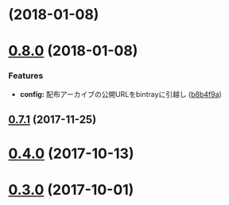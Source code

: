 <a name=""></a>
# [](https://github.com/in-house-swagger/swagger-spec-mgr/compare/v0.8.0...v) (2018-01-08)



<a name="0.8.0"></a>
# [0.8.0](https://github.com/in-house-swagger/swagger-spec-mgr/compare/v0.7.1...v0.8.0) (2018-01-08)


### Features

* **config:** 配布アーカイブの公開URLをbintrayに引越し ([b8b4f9a](https://github.com/in-house-swagger/swagger-spec-mgr/commit/b8b4f9a))



<a name="0.7.1"></a>
## [0.7.1](https://github.com/in-house-swagger/swagger-spec-mgr/compare/v0.7.0...v0.7.1) (2017-11-25)



<a name="0.4.0"></a>
# [0.4.0](https://github.com/in-house-swagger/swagger-spec-mgr/compare/v0.3.1...v0.4.0) (2017-10-13)



<a name="0.3.0"></a>
# [0.3.0](https://github.com/in-house-swagger/swagger-spec-mgr/compare/v0.2.0...v0.3.0) (2017-10-01)



